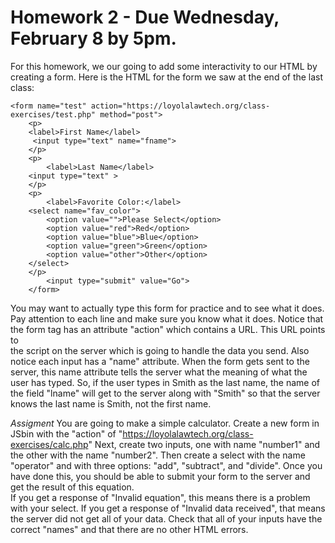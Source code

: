 # Homework 2 - Due Wednesday, February 8 by 5pm.

For this homework, we our going to add some interactivity to our HTML by 
creating a form. Here is the HTML for the form we saw at the end of the last 
class:
```
<form name="test" action="https://loyolalawtech.org/class-exercises/test.php" method="post">
    <p>
    <label>First Name</label>
     <input type="text" name="fname">
    </p>
    <p>
        <label>Last Name</label>
    <input type="text" >
    </p>
    <p>
        <label>Favorite Color:</label>
    <select name="fav_color">
        <option value="">Please Select</option>
        <option value="red">Red</option>
        <option value="blue">Blue</option>
        <option value="green">Green</option>
        <option value="other">Other</option>
    </select>
    </p>
        <input type="submit" value="Go">
    </form>
```

You may want to actually type this form for practice and to see what it does.  
Pay attention to each line and make sure you know what it does. Notice that the 
form tag has an attribute "action" which contains a URL.  This URL points to  
the script on the server which is going to handle the data you send.  Also 
notice each input has a "name" attribute.  When the form gets sent to the 
server, this name attribute tells the server what the meaning of what the user 
has typed. So, if the user types in Smith as the last name, the name of the 
field "lname" will get to the server along with "Smith" so that the server 
knows the last name is Smith, not the first name.

*Assigment* You are going to make a simple calculator. Create a new form in 
JSbin with the "action" of "https://loyolalawtech.org/class-exercises/calc.php" 
Next, create two inputs, one with name "number1" and the other with the name 
"number2".  Then create a select with the name "operator" and  with three 
options: "add", "subtract", and "divide". Once you have done this, you should 
be able to submit your form to the server and get the result of this equation.  
If you get a response of "Invalid equation", this means there is a problem with 
your select. If you get a response of "Invalid data received", that means the 
server did not get all of your data. Check that all of your inputs have the 
correct "names" and that there are no other HTML errors.   
